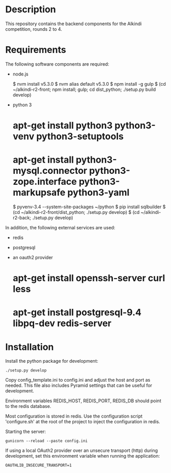 # Description

This repository contains the backend components for the Alkindi
competition, rounds 2 to 4.

# Requirements

The following software components are required:

* node.js

    $ nvm install v5.3.0
    $ nvm alias default v5.3.0
    $ npm install -g gulp
    $ (cd ~/alkindi-r2-front; npm install; gulp; cd dist_python; ./setup.py build develop)

* python 3

    # apt-get install python3 python3-venv python3-setuptools
    # apt-get install python3-mysql.connector python3-zope.interface python3-markupsafe python3-yaml
    $ pyvenv-3.4 --system-site-packages ~/python
    $ pip install sqlbuilder
    $ (cd ~/alkindi-r2-front/dist_python; ./setup.py develop)
    $ (cd ~/alkindi-r2-back; ./setup.py develop)

In addition, the following external services are used:

* redis
* postgresql
* an oauth2 provider

    # apt-get install openssh-server curl less
    # apt-get install postgresql-9.4 libpq-dev redis-server

# Installation

Install the python package for development:

    ./setup.py develop

Copy config_template.ini to config.ini and adjust the host and port
as needed.  This file also includes Pyramid settings that can be
useful for development.

Environment variables REDIS_HOST, REDIS_PORT, REDIS_DB should point
to the redis database.

Most configuration is stored in redis.  Use the configuration script
'configure.sh' at the root of the project to inject the configuration
in redis.

Starting the server:

    gunicorn --reload --paste config.ini

If using a local OAuth2 provider over an unsecure transport (http)
during development, set this environment variable when running the
application:

    OAUTHLIB_INSECURE_TRANSPORT=1

